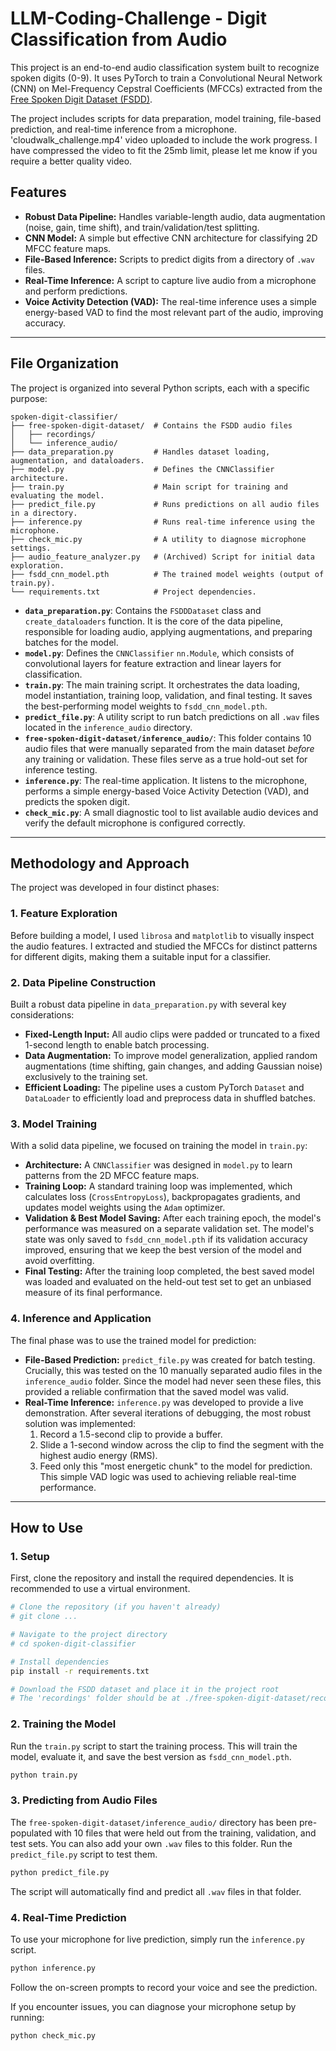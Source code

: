 # LLM-Coding-Challenge - Digit Classification from Audio
This project is an end-to-end audio classification system built to recognize spoken digits (0-9). It uses PyTorch to train a Convolutional Neural Network (CNN) on Mel-Frequency Cepstral Coefficients (MFCCs) extracted from the [Free Spoken Digit Dataset (FSDD)](https://github.com/Jakobovski/free-spoken-digit-dataset).

The project includes scripts for data preparation, model training, file-based prediction, and real-time inference from a microphone. 'cloudwalk_challenge.mp4' video uploaded to include the work progress. I have compressed the video to fit the 25mb limit, please let me know if you require a better quality video. 

## Features

- **Robust Data Pipeline:** Handles variable-length audio, data augmentation (noise, gain, time shift), and train/validation/test splitting.
- **CNN Model:** A simple but effective CNN architecture for classifying 2D MFCC feature maps.
- **File-Based Inference:** Scripts to predict digits from a directory of `.wav` files.
- **Real-Time Inference:** A script to capture live audio from a microphone and perform predictions.
- **Voice Activity Detection (VAD):** The real-time inference uses a simple energy-based VAD to find the most relevant part of the audio, improving accuracy.

---

## File Organization

The project is organized into several Python scripts, each with a specific purpose:

```
spoken-digit-classifier/
├── free-spoken-digit-dataset/  # Contains the FSDD audio files
│   ├── recordings/
│   └── inference_audio/
├── data_preparation.py         # Handles dataset loading, augmentation, and dataloaders.
├── model.py                    # Defines the CNNClassifier architecture.
├── train.py                    # Main script for training and evaluating the model.
├── predict_file.py             # Runs predictions on all audio files in a directory.
├── inference.py                # Runs real-time inference using the microphone.
├── check_mic.py                # A utility to diagnose microphone settings.
├── audio_feature_analyzer.py   # (Archived) Script for initial data exploration.
├── fsdd_cnn_model.pth          # The trained model weights (output of train.py).
└── requirements.txt            # Project dependencies.
```

- **`data_preparation.py`**: Contains the `FSDDDataset` class and `create_dataloaders` function. It is the core of the data pipeline, responsible for loading audio, applying augmentations, and preparing batches for the model.
- **`model.py`**: Defines the `CNNClassifier` `nn.Module`, which consists of convolutional layers for feature extraction and linear layers for classification.
- **`train.py`**: The main training script. It orchestrates the data loading, model instantiation, training loop, validation, and final testing. It saves the best-performing model weights to `fsdd_cnn_model.pth`.
- **`predict_file.py`**: A utility script to run batch predictions on all `.wav` files located in the `inference_audio` directory.
- **`free-spoken-digit-dataset/inference_audio/`**: This folder contains 10 audio files that were manually separated from the main dataset *before* any training or validation. These files serve as a true hold-out set for inference testing.
- **`inference.py`**: The real-time application. It listens to the microphone, performs a simple energy-based Voice Activity Detection (VAD), and predicts the spoken digit.
- **`check_mic.py`**: A small diagnostic tool to list available audio devices and verify the default microphone is configured correctly.

---

## Methodology and Approach

The project was developed in four distinct phases:

### 1. Feature Exploration
Before building a model, I used `librosa` and `matplotlib` to visually inspect the audio features. I extracted and studied the MFCCs for distinct patterns for different digits, making them a suitable input for a classifier. 

### 2. Data Pipeline Construction
Built a robust data pipeline in `data_preparation.py` with several key considerations:
- **Fixed-Length Input:** All audio clips were padded or truncated to a fixed 1-second length to enable batch processing.
- **Data Augmentation:** To improve model generalization, applied random augmentations (time shifting, gain changes, and adding Gaussian noise) exclusively to the training set.
- **Efficient Loading:** The pipeline uses a custom PyTorch `Dataset` and `DataLoader` to efficiently load and preprocess data in shuffled batches.

### 3. Model Training
With a solid data pipeline, we focused on training the model in `train.py`:
- **Architecture:** A `CNNClassifier` was designed in `model.py` to learn patterns from the 2D MFCC feature maps.
- **Training Loop:** A standard training loop was implemented, which calculates loss (`CrossEntropyLoss`), backpropagates gradients, and updates model weights using the `Adam` optimizer.
- **Validation & Best Model Saving:** After each training epoch, the model's performance was measured on a separate validation set. The model's state was only saved to `fsdd_cnn_model.pth` if its validation accuracy improved, ensuring that we keep the best version of the model and avoid overfitting.
- **Final Testing:** After the training loop completed, the best saved model was loaded and evaluated on the held-out test set to get an unbiased measure of its final performance.

### 4. Inference and Application
The final phase was to use the trained model for prediction:
- **File-Based Prediction:** `predict_file.py` was created for batch testing. Crucially, this was tested on the 10 manually separated audio files in the `inference_audio` folder. Since the model had never seen these files, this provided a reliable confirmation that the saved model was valid.
- **Real-Time Inference:** `inference.py` was developed to provide a live demonstration. After several iterations of debugging, the most robust solution was implemented:
    1.  Record a 1.5-second clip to provide a buffer.
    2.  Slide a 1-second window across the clip to find the segment with the highest audio energy (RMS).
    3.  Feed only this "most energetic chunk" to the model for prediction. This simple VAD logic was used to achieving reliable real-time performance.

---

## How to Use

### 1. Setup

First, clone the repository and install the required dependencies. It is recommended to use a virtual environment.

```bash
# Clone the repository (if you haven't already)
# git clone ...

# Navigate to the project directory
# cd spoken-digit-classifier

# Install dependencies
pip install -r requirements.txt

# Download the FSDD dataset and place it in the project root
# The 'recordings' folder should be at ./free-spoken-digit-dataset/recordings/
```

### 2. Training the Model

Run the `train.py` script to start the training process. This will train the model, evaluate it, and save the best version as `fsdd_cnn_model.pth`.

```bash
python train.py
```

### 3. Predicting from Audio Files

The `free-spoken-digit-dataset/inference_audio/` directory has been pre-populated with 10 files that were held out from the training, validation, and test sets. You can also add your own `.wav` files to this folder. Run the `predict_file.py` script to test them.

```bash
python predict_file.py
```
The script will automatically find and predict all `.wav` files in that folder.

### 4. Real-Time Prediction

To use your microphone for live prediction, simply run the `inference.py` script.

```bash
python inference.py
```
Follow the on-screen prompts to record your voice and see the prediction.

If you encounter issues, you can diagnose your microphone setup by running:
```bash
python check_mic.py
```
